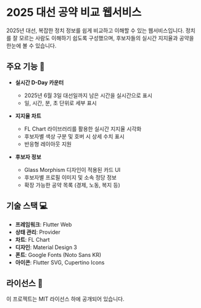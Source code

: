 # 2025 대선 공약 비교 웹서비스

2025년 대선, 복잡한 정치 정보를 쉽게 비교하고 이해할 수 있는 웹서비스입니다.
정치를 잘 모르는 사람도 이해하기 쉽도록 구성했으며, 후보자들의 실시간 지지율과 공약을 한눈에 볼 수 있습니다.

## 주요 기능 🚀

- **실시간 D-Day 카운터**
  - 2025년 6월 3일 대선일까지 남은 시간을 실시간으로 표시
  - 일, 시간, 분, 초 단위로 세부 표시

- **지지율 차트**
  - FL Chart 라이브러리를 활용한 실시간 지지율 시각화
  - 후보자별 색상 구분 및 호버 시 상세 수치 표시
  - 반응형 레이아웃 지원

- **후보자 정보**
  - Glass Morphism 디자인이 적용된 카드 UI
  - 후보자별 프로필 이미지 및 소속 정당 정보
  - 확장 가능한 공약 목록 (경제, 노동, 복지 등)

## 기술 스택 💻

- **프레임워크**: Flutter Web
- **상태 관리**: Provider
- **차트**: FL Chart
- **디자인**: Material Design 3
- **폰트**: Google Fonts (Noto Sans KR)
- **아이콘**: Flutter SVG, Cupertino Icons

## 라이선스 📄

이 프로젝트는 MIT 라이선스 하에 공개되어 있습니다.
